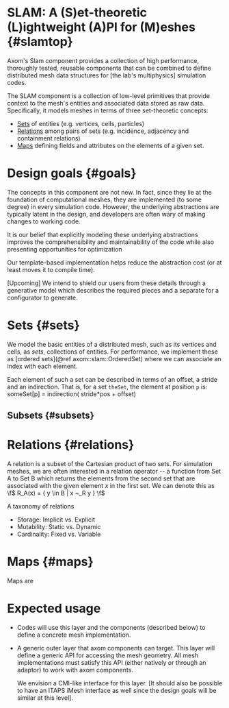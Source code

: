 SLAM: A (S)et-theoretic (L)ightweight (A)PI for (M)eshes {#slamtop}
=========

Axom's Slam component provides a collection of high performance, thoroughly tested, reusable components that can be combined to define distributed mesh data structures for [the lab's multiphysics] simulation codes. 

The SLAM component is a collection of low-level primitives that provide context to the mesh's entities and associated data stored as raw data. Specifically, it models meshes in terms of three set-theoretic concepts: 

* [Sets](#sets) of entities (e.g. vertices, cells, particles)
* [Relations](#relations) among pairs of sets (e.g. incidence, adjacency and containment relations)
* [Maps](#maps) defining fields and attributes on the elements of a given set. 

<!--    (see ['components' section](@ref #components) for more detail) -->

# Design goals {#goals}

The concepts in this component are not new. In fact, since they lie at the foundation of computational meshes, they are implemented (to some degree) in every simulation code.  However, the underlying abstractions are typically latent in the design, and developers are often wary of making changes to working code.

It is our belief that explicitly modeling these underlying abstractions improves the comprehensibility and maintainability of the code while also presenting opportunities for optimization
<!-- (e.g. we can define some constants at compile time, when they are known). -->

Our template-based implementation helps reduce the abstraction cost (or at least moves it to compile time).

[Upcoming]
We intend to shield our users from these details through a generative model which describes the required pieces and a separate for a configurator to generate.

# Sets {#sets}

We model the basic entities of a distributed mesh, such as its vertices and cells, as *sets*, collections of entities. For performance, we implement these as [ordered sets](@ref axom::slam::OrderedSet)
where we can associate an index with each element.

Each element of such a set can be described in terms of an offset, a stride and an indirection.
That is, for a set `theSet`, the element at position `p` is:
    someSet[p] = indirection( stride*pos + offset) 

## Subsets {#subsets}


# Relations {#relations}

A relation is a subset of the Cartesian product of two sets.
For simulation meshes, we are often interested in a relation operator -- a function from Set A to Set B which returns the elements from the second set that are associated with the given element *x* in the first set.  We can denote this as \f$ R_A(x) = \{ y \in B | x ~_R y \} \f$ 

A taxonomy of relations
* Storage: Implicit vs. Explicit
* Mutability: Static vs. Dynamic
* Cardinality: Fixed vs. Variable




# Maps {#maps}

Maps are


# Expected usage
* Codes will use this layer and the components (described below) to define a concrete mesh implementation.
          
* A generic outer layer that axom components can target.
  This layer will define a generic API for accessing the mesh geometry.
  All mesh implementations must satisfy this API (either natively or through an adaptor) to work with axom components.  
          
  We envision a CMI-like interface for this layer.
  [It should also be possible to have an ITAPS iMesh interface as well since the design goals will be similar at this level].
  
  
  
  <!--
-- example [OrderedSet](@ref axom::slam::OrderedSet)
-->
  

